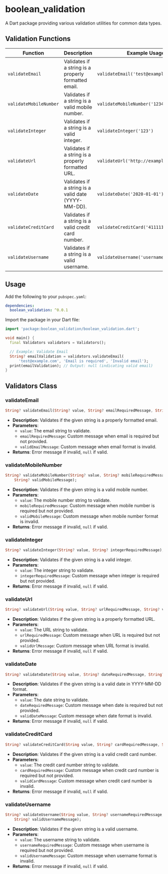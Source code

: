 # boolean_validation

A Dart package providing various validation utilities for common data types.

## Validation Functions

| Function                    | Description                                            | Example Usage                                            |
|-----------------------------|--------------------------------------------------------|----------------------------------------------------------|
| `validateEmail`             | Validates if a string is a properly formatted email.   | `validateEmail('test@example.com')`                      |
| `validateMobileNumber`      | Validates if a string is a valid mobile number.        | `validateMobileNumber('1234567890')`                     |
| `validateInteger`           | Validates if a string is a valid integer.              | `validateInteger('123')`                                 |
| `validateUrl`               | Validates if a string is a properly formatted URL.     | `validateUrl('http://example.com')`                      |
| `validateDate`              | Validates if a string is a valid date (YYYY-MM-DD).    | `validateDate('2020-01-01')`                             |
| `validateCreditCard`        | Validates if a string is a valid credit card number.   | `validateCreditCard('4111111111111111')`                 |
| `validateUsername`          | Validates if a string is a valid username.             | `validateUsername('username_123')`                       |

## Usage

Add the following to your `pubspec.yaml`:

```yaml
dependencies:
  boolean_validation: ^0.0.1
```

Import the package in your Dart file:

```dart
import 'package:boolean_validation/boolean_validation.dart';

void main() {
  final Validators validators = Validators();

  // Example: Validate Email
  String? emailValidation = validators.validateEmail(
      'test@example.com', 'Email is required', 'Invalid email');
  print(emailValidation); // Output: null (indicating valid email)
}
```

## Validators Class

### validateEmail

```dart
String? validateEmail(String? value, String? emailRequiredMessage, String? validEmailMessage);
```

- **Description**: Validates if the given string is a properly formatted email.
- **Parameters**:
    - `value`: The email string to validate.
    - `emailRequiredMessage`: Custom message when email is required but not provided.
    - `validEmailMessage`: Custom message when email format is invalid.
- **Returns**: Error message if invalid, `null` if valid.

### validateMobileNumber

```dart
String? validateMobileNumber(String? value, String? mobileRequiredMessage,
    String? validMobileMessage);
```

- **Description**: Validates if the given string is a valid mobile number.
- **Parameters**:
    - `value`: The mobile number string to validate.
    - `mobileRequiredMessage`: Custom message when mobile number is required but not provided.
    - `validMobileMessage`: Custom message when mobile number format is invalid.
- **Returns**: Error message if invalid, `null` if valid.

### validateInteger

```dart
String? validateInteger(String? value, String? integerRequiredMessage);
```

- **Description**: Validates if the given string is a valid integer.
- **Parameters**:
    - `value`: The integer string to validate.
    - `integerRequiredMessage`: Custom message when integer is required but not provided.
- **Returns**: Error message if invalid, `null` if valid.

### validateUrl

```dart
String? validateUrl(String value, String? urlRequiredMessage, String? validUrlMessage);
```

- **Description**: Validates if the given string is a properly formatted URL.
- **Parameters**:
    - `value`: The URL string to validate.
    - `urlRequiredMessage`: Custom message when URL is required but not provided.
    - `validUrlMessage`: Custom message when URL format is invalid.
- **Returns**: Error message if invalid, `null` if valid.

### validateDate

```dart
String? validateDate(String value, String? dateRequiredMessage, String? validDateMessage);
```

- **Description**: Validates if the given string is a valid date in YYYY-MM-DD format.
- **Parameters**:
    - `value`: The date string to validate.
    - `dateRequiredMessage`: Custom message when date is required but not provided.
    - `validDateMessage`: Custom message when date format is invalid.
- **Returns**: Error message if invalid, `null` if valid.

### validateCreditCard

```dart
String? validateCreditCard(String value, String? cardRequiredMessage, String? validCardMessage);
```

- **Description**: Validates if the given string is a valid credit card number.
- **Parameters**:
    - `value`: The credit card number string to validate.
    - `cardRequiredMessage`: Custom message when credit card number is required but not provided.
    - `validCardMessage`: Custom message when credit card number is invalid.
- **Returns**: Error message if invalid, `null` if valid.

### validateUsername

```dart
String? validateUsername(String value, String? usernameRequiredMessage,
    String? validUsernameMessage);
```

- **Description**: Validates if the given string is a valid username.
- **Parameters**:
    - `value`: The username string to validate.
    - `usernameRequiredMessage`: Custom message when username is required but not provided.
    - `validUsernameMessage`: Custom message when username format is invalid.
- **Returns**: Error message if invalid, `null` if valid.

